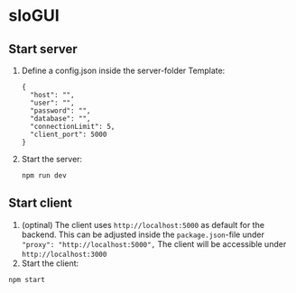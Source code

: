 # sloGUI

## Start server
1) Define a config.json inside the server-folder
    Template:
    ```
    {
      "host": "",
      "user": "",
      "password": "",
      "database": "",
      "connectionLimit": 5,
      "client_port": 5000
    }

    ```
2) Start the server:
    ```
    npm run dev
    ```
## Start client 
1) (optinal) The client uses `http://localhost:5000` as default for the backend. This can be adjusted inside the `package.json`-file under `"proxy": "http://localhost:5000",`
The client will be accessible under `http://localhost:3000`
2) Start the client:
```
npm start
```